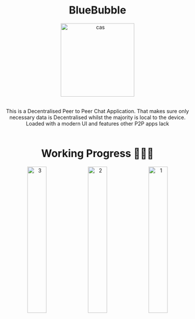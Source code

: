 

<h1 align="center">BlueBubble</h1>

<div align="center">
  <a href="https://github.com/MartinGurasvili/BlueBubblr">
    <img width="200" height="200" alt="cas" src="https://user-images.githubusercontent.com/76784461/186772559-40d2691d-8ee5-4743-b16d-80078dd09ea6.png">
  </a>

  <p align="center">
    <br>
    This is a Decentralised Peer to Peer Chat Application. That makes sure only necessary data is Decentralised whilst the majority is local to the device. Loaded with a modern UI and features other P2P apps lack
    <br>
     <br>
    </p>
    <h1 align="center">Working Progress 👷🏽‍♂️</h1>
    <div align="center">
    <img  style="width:32%" alt="3" src="https://user-images.githubusercontent.com/76784461/188469333-1ccc966d-623b-4d62-b080-7747e910d42c.png">
    <img  style="width:32%" alt="2" src="https://user-images.githubusercontent.com/76784461/188469330-8c96bb51-a322-44d8-861c-5c6b6c001615.png">
    <img style="width:32%"  alt="1" src="https://user-images.githubusercontent.com/76784461/190025204-e6a9f96c-7106-4410-b44c-a39f3aa1798d.png">



</div>


